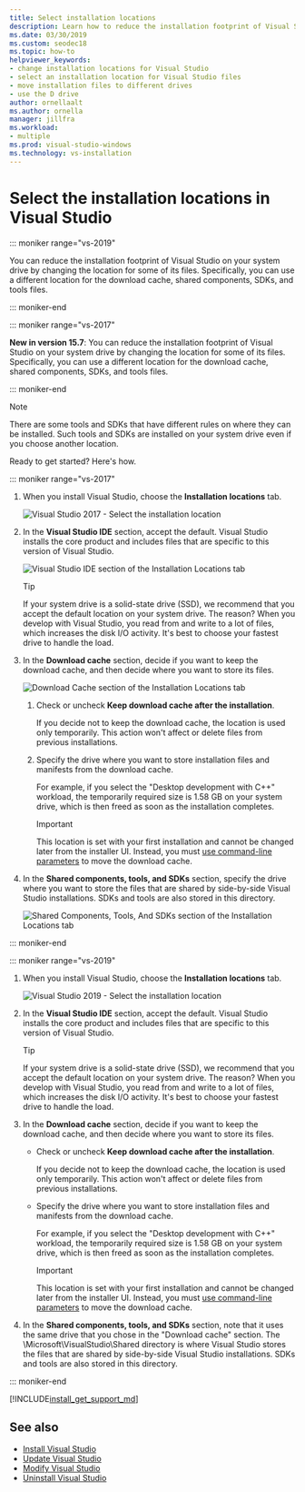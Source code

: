 ```yaml
---
title: Select installation locations
description: Learn how to reduce the installation footprint of Visual Studio on your system drive by changing the location of the download cache, shared components, SDKs, and tools to different drives. For example, move some files from the C drive to the D drive.
ms.date: 03/30/2019
ms.custom: seodec18
ms.topic: how-to
helpviewer_keywords:
- change installation locations for Visual Studio
- select an installation location for Visual Studio files
- move installation files to different drives
- use the D drive
author: ornellaalt
ms.author: ornella
manager: jillfra
ms.workload:
- multiple
ms.prod: visual-studio-windows
ms.technology: vs-installation
---
```

# Select the installation locations in Visual Studio

::: moniker range="vs-2019"

You can reduce the installation footprint of Visual Studio on your system drive by changing the location for some of its files. Specifically, you can use a different location for the download cache, shared components, SDKs, and tools files.

::: moniker-end

::: moniker range="vs-2017"

**New in version 15.7**: You can reduce the installation footprint of Visual Studio on your system drive by changing the location for some of its files. Specifically, you can use a different location for the download cache, shared components, SDKs, and tools files.

::: moniker-end

   > [!NOTE]
   > There are some tools and SDKs that have different rules on where they can be installed. Such tools and SDKs are installed on your system drive even if you choose another location.

Ready to get started? Here's how.

::: moniker range="vs-2017"

1. When you install Visual Studio, choose the **Installation locations** tab.

   ![Visual Studio 2017 - Select the installation location](media/vs-installation-locations.png "Select the installation location.")

1. In the **Visual Studio IDE** section, accept the default. Visual Studio installs the core product and includes files that are specific to this version of Visual Studio.

   ![Visual Studio IDE section of the Installation Locations tab](media/vs-installation-locations-ide.png "Accept the default for the Visual Studio IDE section of the Installations Location tab.")

   > [!TIP]
   > If your system drive is a solid-state drive (SSD), we recommend that you accept the default location on your system drive. The reason? When you develop with Visual Studio, you read from and write to a lot of files, which increases the disk I/O activity. It's best to choose your fastest drive to handle the load.

1. In the **Download cache** section, decide if you want to keep the download cache, and then decide where you want to store its files.

     ![Download Cache section of the Installation Locations tab](media/vs-installation-locations-cache.png "Choose whether to keep the download cache after installation, and then specify the drive where you want to store files.")

    1. Check or uncheck **Keep download cache after the installation**.

       If you decide not to keep the download cache, the location is used only temporarily. This action won't affect or delete files from previous installations.

    1. Specify the drive where you want to store installation files and manifests from the download cache.

        For example, if you select the "Desktop development with C++" workload, the temporarily required size is 1.58 GB on your system drive, which is then freed as soon as the installation completes.

       > [!IMPORTANT]
       > This location is set with your first installation and cannot be changed later from the installer UI. Instead, you must [use command-line parameters](use-command-line-parameters-to-install-visual-studio.md) to move the download cache.

1. In the **Shared components, tools, and SDKs** section, specify the drive where you want to store the files that are shared by side-by-side Visual Studio installations. SDKs and tools are also stored in this directory.

   ![Shared Components, Tools, And SDKs section of the Installation Locations tab](media/vs-installation-locations-shared.png "Specify the location where you want to store shared components, tools, and SDKs.")

::: moniker-end

::: moniker range="vs-2019"

1. When you install Visual Studio, choose the **Installation locations** tab.

   ![Visual Studio 2019 - Select the installation location](media/vs-2019/vs-installer-installation-locations.png "Select the installation location.")

1. In the **Visual Studio IDE** section, accept the default. Visual Studio installs the core product and includes files that are specific to this version of Visual Studio.

   > [!TIP]
   > If your system drive is a solid-state drive (SSD), we recommend that you accept the default location on your system drive. The reason? When you develop with Visual Studio, you read from and write to a lot of files, which increases the disk I/O activity. It's best to choose your fastest drive to handle the load.

1. In the **Download cache** section, decide if you want to keep the download cache, and then decide where you want to store its files.

    * Check or uncheck **Keep download cache after the installation**.

       If you decide not to keep the download cache, the location is used only temporarily. This action won't affect or delete files from previous installations.

    * Specify the drive where you want to store installation files and manifests from the download cache.

        For example, if you select the "Desktop development with C++" workload, the temporarily required size is 1.58 GB on your system drive, which is then freed as soon as the installation completes.

       > [!IMPORTANT]
       > This location is set with your first installation and cannot be changed later from the installer UI. Instead, you must [use command-line parameters](use-command-line-parameters-to-install-visual-studio.md) to move the download cache.

1. In the **Shared components, tools, and SDKs** section, note that it uses the same drive that you chose in the "Download cache" section. The \Microsoft\VisualStudio\Shared directory is where Visual Studio stores the files that are shared by side-by-side Visual Studio installations. SDKs and tools are also stored in this directory.

::: moniker-end

[!INCLUDE[install_get_support_md](includes/install_get_support_md.md)]

## See also

* [Install Visual Studio](install-visual-studio.md)
* [Update Visual Studio](update-visual-studio.md)
* [Modify Visual Studio](update-visual-studio.md)
* [Uninstall Visual Studio](uninstall-visual-studio.md)

